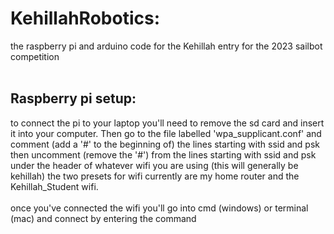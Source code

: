 # KehillahRobotics:
the raspberry pi and arduino code for the Kehillah entry for the 2023 sailbot competition
<br />
<br />
## Raspberry pi setup:
to connect the pi to your laptop you'll need to remove the sd card and insert it into your computer.
Then go to the file labelled 'wpa_supplicant.conf' and comment (add a '#' to the beginning of) the lines starting with ssid and psk
then uncomment (remove the '#') from the lines starting with ssid and psk under the header of whatever wifi you are using (this will generally be kehillah)
the two presets for wifi currently are my home router and the Kehillah_Student wifi.
<br />
<br />
once you've connected the wifi you'll go into cmd (windows) or terminal (mac) and connect by entering the command

